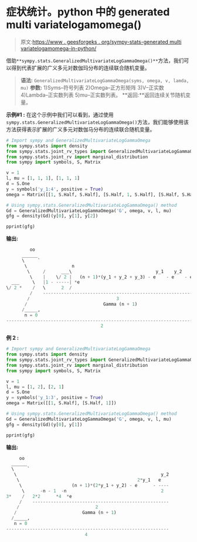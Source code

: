 # 症状统计。python 中的 generated multi variatelogamomega()

> 原文:[https://www . geesforgeks . org/sympy-stats-generated multi variatelogamomega-in-python/](https://www.geeksforgeeks.org/sympy-stats-generalizedmultivariateloggammaomega-in-python/)

借助`**sympy.stats.GeneralizedMultivariateLogGammaOmega()**`方法，我们可以得到代表扩展的广义多元对数伽玛分布的连续联合随机变量。

> **语法:** `GeneralizedMultivariateLogGammaOmega(syms, omega, v, lamda, mu)`
> **参数:**
> 1)Syms–符号列表
> 2)Omega–正方形矩阵
> 3)V–正实数
> 4)Lambda–正实数列表
> 5)mu–正实数列表。
> **返回:**返回连续关节随机变量。

**示例#1 :**
在这个示例中我们可以看到，通过使用`sympy.stats.GeneralizedMultivariateLogGammaOmega()`方法，我们能够使用该方法获得表示扩展的广义多元对数伽马分布的连续联合随机变量。

```py
# Import sympy and GeneralizedMultivariateLogGammaOmega
from sympy.stats import density
from sympy.stats.joint_rv_types import GeneralizedMultivariateLogGammaOmega
from sympy.stats.joint_rv import marginal_distribution
from sympy import symbols, S, Matrix

v = 1
l, mu = [1, 1, 1], [1, 1, 1]
d = S.One
y = symbols('y_1:4', positive = True)
omega = Matrix([[1, S.Half, S.Half], [S.Half, 1, S.Half], [S.Half, S.Half, 1]])

# Using sympy.stats.GeneralizedMultivariateLogGammaOmega() method
Gd = GeneralizedMultivariateLogGammaOmega('G', omega, v, l, mu)
gfg = density(Gd)(y[0], y[1], y[2])

pprint(gfg)
```

**输出:**

```py
         oo                                                               
      ______                                                              
      \     `                                                             
       \                 n                                                
        \     /      ___\                                y_1    y_2    y_3
         \    |    \/ 2 |   (n + 1)*(y_1 + y_2 + y_3) - e    - e    - e   
  ___     \   |1 - -----| *e                                              
\/ 2 *    /   \      2  /                                                 
         /    ------------------------------------------------------------
        /                                 3                               
       /                             Gamma (n + 1)                        
      /_____,                                                             
       n = 0                                                              
--------------------------------------------------------------------------
                                    2                                     

```

**例 2 :**

```py
# Import sympy and GeneralizedMultivariateLogGammaOmega
from sympy.stats import density
from sympy.stats.joint_rv_types import GeneralizedMultivariateLogGammaOmega
from sympy.stats.joint_rv import marginal_distribution
from sympy import symbols, S, Matrix

v = 1
l, mu = [1, 2], [2, 1]
d = S.One
y = symbols('y_1:3', positive = True)
omega = Matrix([[1, S.Half], [S.Half, 1]])

# Using sympy.stats.GeneralizedMultivariateLogGammaOmega() method
Gd = GeneralizedMultivariateLogGammaOmega('G', omega, v, l, mu)
gfg = density(Gd)(y[0], y[1])

pprint(gfg)
```

**输出:**

```py
     oo                                                       
  ______                                                      
  \     `                                                     
   \                                                       y_2
    \                                             2*y_1   e   
     \                   (n + 1)*(2*y_1 + y_2) - e      - ----
      \      -n - 1  -n                                    2  
3*    /   2*2      *4  *e                                     
     /    ----------------------------------------------------
    /                             2                           
   /                         Gamma (n + 1)                    
  /_____,                                                     
   n = 0                                                      
--------------------------------------------------------------
                              4                               

```